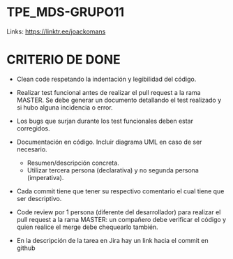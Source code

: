 # TPE_MDS-GRUPO11

Links: https://linktr.ee/joackomans

# CRITERIO DE DONE

- Clean code respetando la indentación y legibilidad del código.

- Realizar test funcional antes de realizar el pull request a la rama MASTER. Se debe generar un documento detallando el test realizado y si hubo alguna incidencia o error.

- Los bugs que surjan durante los test funcionales deben estar corregidos.

- Documentación en código. Incluir diagrama UML en caso de ser necesario.
    - Resumen/descripción concreta. 
    - Utilizar tercera persona (declarativa) y no segunda persona (imperativa).

- Cada commit tiene que tener su respectivo comentario el cual tiene que ser descriptivo.

- Code review por 1 persona (diferente del desarrollador)  para realizar el pull request a la rama MASTER: un compañero debe verificar el código y quien realice el merge debe chequearlo también.

- En la descripción de la tarea en Jira hay un link hacia el commit en github
